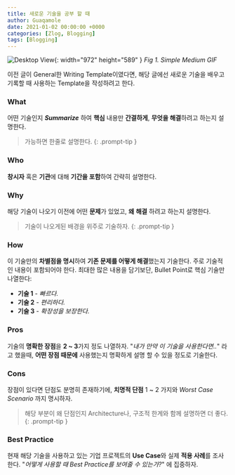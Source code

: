 ```yaml
---
title: 새로운 기술을 공부 할 때
author: Guaqamole
date: 2021-01-02 00:00:00 +0000
categories: [Zlog, Blogging]
tags: [Blogging]
---
```


![Desktop View](/220102concept/default_note_gif.png){: width="972" height="589" }
_Fig 1. Simple Medium GIF_

이전 글이 General한 Writing Template이였다면, 해당 글에선 새로운 기술을 배우고 기록할 때 사용하는 Template을 작성하려고 한다.



### What

어떤 기술인지 ***Summarize*** 하여 **핵심** 내용만 **간결하게**, **무엇을 해결**하려고 하는지 설명한다. 

> 가능하면 한줄로 설명한다.
{: .prompt-tip }



### Who

**창시자** 혹은 **기관**에 대해 **기간을 포함**하여 간략히 설명한다.



### Why

해당 기술이 나오기 이전에 어떤 **문제**가 있었고, **왜** **해결** 하려고 하는지 설명한다. 

>기술이 나오게된 배경을 위주로 기술하자.
{: .prompt-tip }


### How

이 기술만의 **차별점을 명시**하여 **기존 문제를 어떻게 해결**했는지 기술한다. 주로 기술적인 내용이 포함되어야 한다. 최대한 많은 내용을 담기보단, Bullet Point로 핵심 기술만 나열한다:

- **기술 1** - *빠르다.*
- **기술 2** - *편리하다.*
- **기술 3** - *확장성을 보장한다.*



### Pros

기술의 **명확한 장점**을 **2 ~ 3**가지 정도 나열하자. "*내가 만약 이 기술을 사용한다면..*" 라고 했을때, **어떤 장점 때문에** 사용했는지 명확하게 설명 할 수 있을 정도로 기술한다.



### Cons

장점이 있다면 단점도 분명히 존재하기에, **치명적 단점** 1 ~ 2 가지와 *Worst Case Scenario* 까지 명시하자. 

>해당 부분이 왜 단점인지 Architecture나, 구조적 한계와 함께 설명하면 더 좋다.
{: .prompt-tip }

### Best Practice

현재 해당 기술을 사용하고 있는 기업 프로젝트의 **Use Case**와 실제 **적용 사례**를 조사한다.
"*어떻게 사용할 때 Best Practice를 보여줄 수 있는가?*" 에 집중하자.

